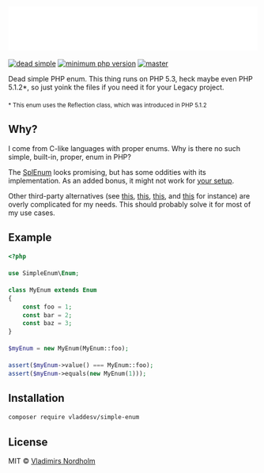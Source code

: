 ![SimpleEnum](header.svg)

[![dead simple](https://img.shields.io/badge/dead-simple-gray?labelColor=111)](https://github.com/vladdeSV/simple-enum#example)
[![minimum php version](https://img.shields.io/packagist/php-v/vladdesv/simple-enum?color=8892BF&logo=php&labelColor=24292E)](https://github.com/vladdeSV/simple-enum/blob/master/composer.json#L25)
[![master](https://github.com/vladdeSV/simple-enum/workflows/master/badge.svg)](https://github.com/vladdeSV/simple-enum/actions?query=workflow%3Amaster)

Dead simple PHP enum. This thing runs on PHP 5.3, heck maybe even PHP 5.1.2*, so just yoink the files if you need it for your Legacy project.

<sub>&ast; This enum uses the Reflection class, which was introduced in PHP 5.1.2</sup>

## Why?
I come from C-like languages with proper enums. Why is there no such simple, built-in, proper, enum in PHP?

The [SplEnum](https://www.php.net/manual/en/class.splenum.php) looks promising, but has some oddities with its implementation. As an added bonus, it might not work for [your setup](https://stackoverflow.com/a/57885080).

Other third-party alternatives (see [this](https://github.com/spatie/enum), [this](https://github.com/myclabs/php-enum), [this](https://github.com/DASPRiD/Enum), and [this](https://github.com/marc-mabe/php-enum) for instance) are overly complicated for my needs. This should probably solve it for most of my use cases.

## Example

```php
<?php

use SimpleEnum\Enum;

class MyEnum extends Enum
{
    const foo = 1;
    const bar = 2;
    const baz = 3;
}

$myEnum = new MyEnum(MyEnum::foo);

assert($myEnum->value() === MyEnum::foo);
assert($myEnum->equals(new MyEnum(1)));

```

## Installation

```sh
composer require vladdesv/simple-enum
```

## License
MIT © [Vladimirs Nordholm](https://github.com/vladdeSV)
